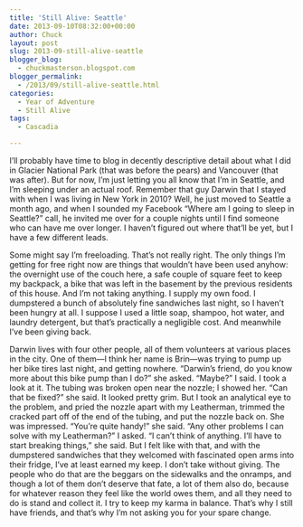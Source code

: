 ```yaml
---
title: 'Still Alive: Seattle'
date: 2013-09-10T08:32:00+00:00
author: Chuck
layout: post
slug: 2013-09-still-alive-seattle
blogger_blog:
  - chuckmasterson.blogspot.com
blogger_permalink:
  - /2013/09/still-alive-seattle.html
categories:
  - Year of Adventure
  - Still Alive
tags:
  - Cascadia

---
```


I’ll probably have time to blog in decently descriptive detail about what
I did in Glacier National Park (that was before the pears) and Vancouver (that
was after). But for now, I’m just letting you all know that I’m in
Seattle, and I’m sleeping under an actual roof. Remember that guy Darwin
that I stayed with when I was living in New York in 2010? Well, he just moved
to Seattle a month ago, and when I sounded my Facebook “Where am I going
to sleep in Seattle?” call, he invited me over for a couple nights until
I find someone who can have me over longer. I haven’t figured out where
that’ll be yet, but I have a few different leads.

Some might say I’m freeloading. That’s not really right. The only
things I’m getting for free right now are things that wouldn’t have
been used anyhow: the overnight use of the couch here, a safe couple of square
feet to keep my backpack, a bike that was left in the basement by the previous
residents of this house. And I’m not taking anything. I supply my own
food. I dumpstered a bunch of absolutely fine sandwiches last night, so I
haven’t been hungry at all. I suppose I used a little soap, shampoo, hot
water, and laundry detergent, but that’s practically a negligible cost.
And meanwhile I’ve been giving back.

Darwin lives with four other people, all of them volunteers at various places
in the city. One of them—I think her name is Brin—was trying to pump up her
bike tires last night, and getting nowhere. “Darwin’s friend, do
you know more about this bike pump than I do?” she asked.
“Maybe?” I said. I took a look at it. The tubing was broken open
near the nozzle; I showed her.  “Can that be fixed?” she said. It
looked pretty grim. But I took an analytical eye to the problem, and pried the
nozzle apart with my Leatherman, trimmed the cracked part off of the end of the
tubing, and put the nozzle back on. She was impressed. “You’re
quite handy!” she said.  “Any other problems I can solve with my
Leatherman?” I asked.  “I can’t think of anything. I’ll
have to start breaking things,” she said. But I felt like with that, and
with the dumpstered sandwiches that they welcomed with fascinated open arms
into their fridge, I’ve at least earned my keep. I don’t take
without giving. The people who do that are the beggars on the sidewalks and the
onramps, and though a lot of them don’t deserve that fate, a lot of them
also do, because for whatever reason they feel like the world owes them, and
all they need to do is stand and collect it. I try to keep my karma in balance.
That’s why I still have friends, and that’s why I’m not
asking you for your spare change.

